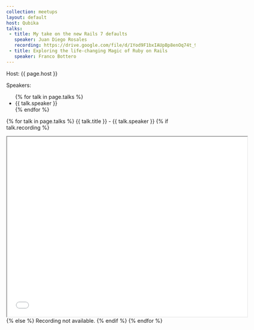```yaml
---
collection: meetups
layout: default
host: Qubika
talks:
 - title: My take on the new Rails 7 defaults
   speaker: Juan Diego Rosales
   recording: https://drive.google.com/file/d/1Yod9F1bxIAUpBp8enOq74t_9cFCc2Y7X/preview
 - title: Exploring the life-changing Magic of Ruby on Rails
   speaker: Franco Bottero
---
```


Host: {{ page.host }}

Speakers:
<ul>
{% for talk in page.talks %}
  <li>{{ talk.speaker }}</li>
{% endfor %}
</ul>

{% for talk in page.talks %}
{{ talk.title }} - {{ talk.speaker }}
{% if talk.recording %}
<iframe src="{{ talk.recording }}" width="640" height="480" allow="autoplay"></iframe>
{% else %}
Recording not available.
{% endif %}
{% endfor %}
